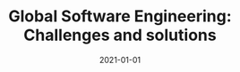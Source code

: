 ---
title: "Global Software Engineering: Challenges and solutions"
collection: publications
category: manuscripts
permalink: /publication/2021-01-01-Global-Software-Engineering-Challenges-and-solutions
date: 2021-01-01
venue: 'J. Syst. Softw.'
paperurl: 'https://doi.org/10.1016/j.jss.2020.110887'
citation: ' Fabio Calefato,  Alpana Dubey,  Christof Ebert,  Paolo Tell, &quot;Global Software Engineering: Challenges and solutions.&quot; <i>J. Syst. Softw.</i>, 2021.'
doi: https://doi.org/10.1016/j.jss.2020.110887
---